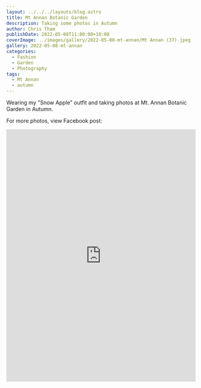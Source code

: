 ```yaml
---
layout: ../../../layouts/blog.astro
title: Mt Annan Botanic Garden
description: Taking some photos in Autumn
author: Chris Tham
publishDate: 2022-05-08T11:00:00+10:00
coverImage: ../images/gallery/2022-05-08-mt-annan/Mt Annan (37).jpeg
gallery: 2022-05-08-mt-annan
categories:
  - Fashion
  - Garden
  - Photography
tags:
  - Mt Annan
  - autumn
---
```


Wearing my "Snow Apple" outfit and taking photos at Mt. Annan Botanic Garden
in Autumn.

For more photos, view Facebook post:

<iframe src="https://www.facebook.com/plugins/post.php?href=https%3A%2F%2Fwww.facebook.com%2Fchris1.tham%2Fposts%2Fpfbid0teejHmynmbEFLjUAAntm9LNR538qMDAXuLiCFVoDEKb6q8GcS8R3R55JAZAzjvkpl&show_text=true&width=500" width="500" height="665" style="border:none;overflow:hidden" scrolling="no" frameborder="0" allowfullscreen="true" allow="autoplay; clipboard-write; encrypted-media; picture-in-picture; web-share"></iframe>
